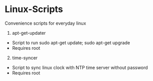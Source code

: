 Linux-Scripts
=============

Convenience scripts for everyday linux
1. apt-get-updater
  * Script to run sudo apt-get update; sudo apt-get upgrade
  * Requires root
2. time-syncer
  * Script to sync linux clock with NTP time server without password
  * Requires root
